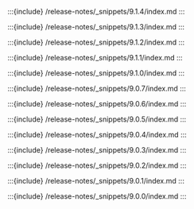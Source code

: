:::{include} /release-notes/_snippets/9.1.4/index.md
:::

:::{include} /release-notes/_snippets/9.1.3/index.md
:::

:::{include} /release-notes/_snippets/9.1.2/index.md
:::

:::{include} /release-notes/_snippets/9.1.1/index.md
:::

:::{include} /release-notes/_snippets/9.1.0/index.md
:::

:::{include} /release-notes/_snippets/9.0.7/index.md
:::

:::{include} /release-notes/_snippets/9.0.6/index.md
:::

:::{include} /release-notes/_snippets/9.0.5/index.md
:::

:::{include} /release-notes/_snippets/9.0.4/index.md
:::

:::{include} /release-notes/_snippets/9.0.3/index.md
:::

:::{include} /release-notes/_snippets/9.0.2/index.md
:::

:::{include} /release-notes/_snippets/9.0.1/index.md
:::

:::{include} /release-notes/_snippets/9.0.0/index.md
:::
